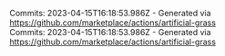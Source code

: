 Commits: 2023-04-15T16:18:53.986Z - Generated via https://github.com/marketplace/actions/artificial-grass
<br>
Commits: 2023-04-15T16:18:53.986Z - Generated via https://github.com/marketplace/actions/artificial-grass
<br>
